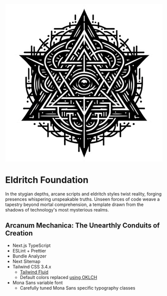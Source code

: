 ![EldritchFoundation Logo](https://github.com/ballermatic/eldritchfoundation/blob/main/public/gh-art/eldritchfoundation.webp)

# Eldritch Foundation

In the stygian depths, arcane scripts and eldritch styles twist reality, forging presences whispering unspeakable truths. Unseen forces of code weave a tapestry beyond mortal comprehension, a template drawn from the shadows of technology's most mysterious realms.

## Arcanum Mechanica: The Unearthly Conduits of Creation

- Next.js TypeScript
- ESLint + Prettier
- Bundle Analyzer
- Next Sitemap
- Tailwind CSS 3.4.x
  - [Tailwind Fluid](https://fluid.tw/)
  - Default colors replaced [using OKLCH](https://www.tints.dev/)
- Mona Sans variable font
  - Carefully tuned Mona Sans specific typography classes
